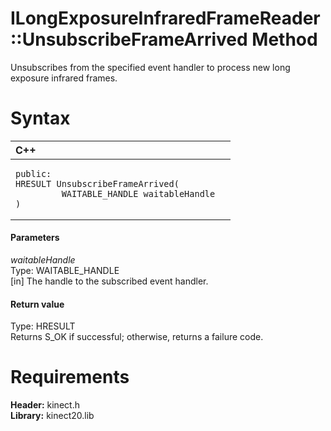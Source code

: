 ILongExposureInfraredFrameReader::UnsubscribeFrameArrived Method  
================================================================  

Unsubscribes from the specified event handler to process new long exposure infrared frames. <span id="syntaxSection"></span>

Syntax  
======  

<table>
<colgroup>
<col width="100%" />
</colgroup>
<thead>
<tr class="header">
<th align="left">C++</th>
</tr>
</thead>
<tbody>
<tr class="odd">
<td align="left"><pre><code>public:  
HRESULT UnsubscribeFrameArrived(  
         WAITABLE_HANDLE waitableHandle  
)</code></pre></td>
</tr>
</tbody>
</table>

<span id="ID4EG"></span>
#### Parameters  

*waitableHandle*    
Type: WAITABLE\_HANDLE  
[in] The handle to the subscribed event handler.  

<span id="ID4EP"></span>
#### Return value  

Type: HRESULT  
Returns S\_OK if successful; otherwise, returns a failure code.  

<span id="requirements"></span>

Requirements  
============  

**Header:** kinect.h  
**Library:** kinect20.lib  



<!--Please do not edit the data in the comment block below.-->
<!--
TOCTitle : UnsubscribeFrameArrived Method
RLTitle : ILongExposureInfraredFrameReader::UnsubscribeFrameArrived Method
KeywordK : UnsubscribeFrameArrived method
KeywordK : ILongExposureInfraredFrameReader::UnsubscribeFrameArrived method
KeywordF : ILongExposureInfraredFrameReader::UnsubscribeFrameArrived
KeywordF : UnsubscribeFrameArrived
KeywordF : Microsoft.Kinect.kinect.ILongExposureInfraredFrameReader.UnsubscribeFrameArrived(WAITABLE_HANDLE)
KeywordA : M:Microsoft.Kinect.kinect.ILongExposureInfraredFrameReader.UnsubscribeFrameArrived(WAITABLE_HANDLE)
AssetID : M:Microsoft.Kinect.kinect.ILongExposureInfraredFrameReader.UnsubscribeFrameArrived(WAITABLE_HANDLE)
Locale : en-us
CommunityContent : 1
APIType : Managed
APILocation : 
APIName : Microsoft.Kinect.kinect.ILongExposureInfraredFrameReader::UnsubscribeFrameArrived
TargetOS : Windows
TopicType : kbSyntax
DevLang : C++
DocSet : K4Wv2
ProjType : K4Wv2Proj
Technology : Kinect for Windows
Product : Kinect for Windows SDK v2
productversion : 20
-->
